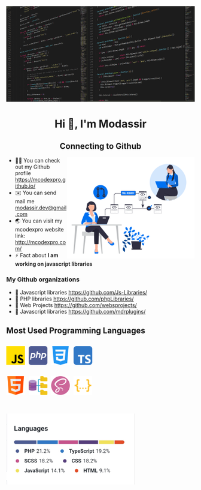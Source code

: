 <img src="./images/banner.png" height="255" style="width:100%" draggable="false">
<h1 align="center">Hi 👋, I'm Modassir</h1>
<h2 align="center">Connecting to Github</h2>

<img align="right" src="./images/pull.png" height="270">
<ul>
  <li>👨‍💻 You can check out my Github profile <a href="https://mcodexpro.github.io/">https://mcodexpro.github.io/</a></li>
  <li>✉️ You can send mail me <a href="modassir.dev@gmail.com">modassir.dev@gmail.com</a></li>
  <li>🌏 You can visit my mcodexpro website link: <a  href="http://mcodexpro.com/">http://mcodexpro.com/</a>
  <li>⚡ Fact about <strong>I am working on javascript libraries</strong></li>
</ul>
<h3>My Github organizations</h3>
<ul>
  <li>🔗 Javascript libraries <a href="https://github.com/Js-Libraries/">https://github.com/Js-Libraries/</a></li>
  <li>🔗 PHP libraries <a href="https://github.com/phpLibraries/">https://github.com/phpLibraries/</a></li>
  <li>🔗 Web Projects <a href="https://github.com/websprojects/">https://github.com/websprojects/</a></li>
  <li>🔗 Javascript libraries <a href="https://github.com/mdrplugins/">https://github.com/mdrplugins/</a></li>
</ul>

<h2>Most Used Programming Languages<h2>
<div>
  <img src="./images/js.png" width="50" height="50" draggable="false">&nbsp;
  <img src="./images/php.png" width="50" height="50" draggable="false">&nbsp;
  <img src="./images/css.png" width="50" height="50" draggable="false">&nbsp;
  <img src="./images/ts.svg" width="50" height="50" draggable="false">&nbsp;
</div>
<br />
<div>
  <img src="./images/html.png" width="50" height="50" draggable="false">&nbsp;
  <img src="./images/database.png" width="50" height="50" draggable="false">&nbsp;
  <img src="./images/sass.png" width="50" height="50" draggable="false">&nbsp;
  <img src="./images/json.svg" width="50" height="50" draggable="false">&nbsp;
</div>
<br />
  <h4></h4>
<div align="right">
  <img src="./images/lang.jpg" width="343" align="left" draggable="false">

</div>
